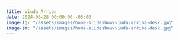 ```yaml
---
title: Viuda Arriba
date: 2024-06-28 00:00:00 -05:00
image-lg: "/assets/images/home-slideshow/viuda-arriba-desk.jpg"
image-sm: "/assets/images/home-slideshow/viuda-arriba-desk.jpg"
---
```


